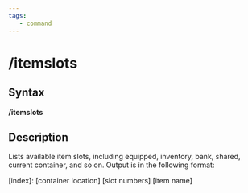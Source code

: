 ```yaml
---
tags:
   - command
---
```

# /itemslots

## Syntax

**/itemslots**

## Description

Lists available item slots, including equipped, inventory, bank, shared, current container, and so on. Output is in the following format:

[index]: [container location] [slot numbers] [item name]
